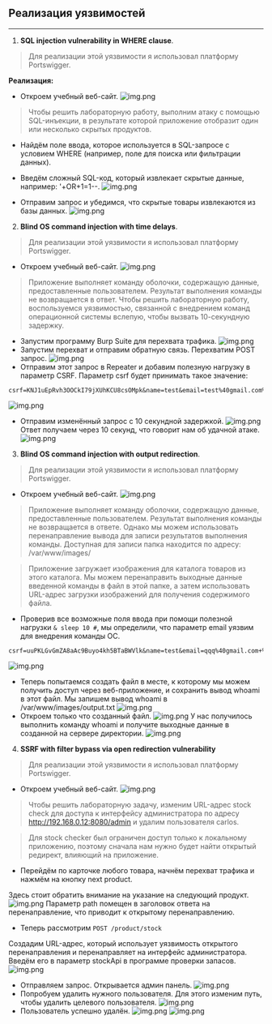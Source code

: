 ## Реализация уязвимостей
___
1. **SQL injection vulnerability in WHERE clause**.
> Для реализации этой уязвимости я использовал платформу Portswigger.

**Реализация:**

 - Откроем учебный веб-сайт.
    ![img.png](images/img_2.png)
 > Чтобы решить лабораторную работу, выполним атаку с помощью SQL-инъекции, в результате которой приложение отобразит один или несколько скрытых продуктов.
 - Найдём поле ввода, которое используется в SQL-запросе с условием WHERE (например, поле для поиска или фильтрации данных).

 - Введём сложный SQL-код, который извлекает скрытые данные, например: '+OR+1=1--.
    ![img.png](images/img_3.png)

 - Отправим запрос и убедимся, что скрытые товары извлекаются из базы данных.
    ![img.png](images/img_4.png)

2. **Blind OS command injection with time delays**.

> Для реализации этой уязвимости я использовал платформу Portswigger.
- Откроем учебный веб-сайт.
![img.png](images/img_5.png)
> Приложение выполняет команду оболочки, содержащую данные, предоставленные пользователем. Результат выполнения команды не возвращается в ответ. Чтобы решить лабораторную работу, воспользуемся уязвимостью, связанной с внедрением команд операционной системы вслепую, чтобы вызвать 10-секундную задержку.
- Запустим программу Burp Suite для перехвата трафика.
![img.png](images/img_6.png)
- Запустим перехват и отправим обратную связь. Перехватим POST запрос.
![img.png](images/img_7.png)
- Отправим этот запрос в Repeater и добавим полезную нагрузку в параметр CSRF. 
Параметр csrf будет принимать такое значение:
```commandline
csrf=KNJ1uEpRvh3OOCkI79jXUhKCU8csOMpk&name=test&email=test%40gmail.com%26+sleep+10+%23&subject=test&message=test
```
![img.png](images/img_8.png)
- Отправим изменённый запрос с 10 секундной задержкой.
![img.png](images/img_9.png)
Ответ получаем через 10 секунд, что говорит нам об удачной атаке.
![img.png](images/img_10.png)

3. **Blind OS command injection with output redirection**.
> Для реализации этой уязвимости я использовал платформу Portswigger.
- Откроем учебный веб-сайт.
![img.png](images/img_11.png)
> Приложение выполняет команду оболочки, содержащую данные, предоставленные пользователем. Результат выполнения команды не возвращается в ответе. Однако мы можем использовать перенаправление вывода для записи результатов выполнения команды. Доступная для записи папка находится по адресу:
/var/www/images/ 

> Приложение загружает изображения для каталога товаров из этого каталога. Мы можем перенаправить выходные данные введенной команды в файл в этой папке, а затем использовать URL-адрес загрузки изображений для получения содержимого файла.

- Проверив все возможные поля ввода при помощи полезной нагрузки `& sleep 10 #`, мы определили, что параметр email уязвим для внедрения команды ОС.
```commandline
csrf=uuPKLGvGmZA8aAc9Buyo4kh5BTaBWVlk&name=test&email=qqq%40gmail.com+%26+sleep+10+%23&subject=test&message=test
```
![img.png](images/img_12.png)

- Теперь попытаемся создать файл в месте, к которому мы можем получить доступ через веб-приложение, и сохранить вывод whoami в этот файл.
Мы запишем вывод whoami в /var/www/images/output.txt
![img.png](images/img_13.png)
- Откроем только что созданный файл.
![img.png](images/img_14.png)
У нас получилось выполнить команду whoami и получите выходные данные в созданной на сервере директории.
![img.png](images/img_15.png)

4. **SSRF with filter bypass via open redirection vulnerability**
> Для реализации этой уязвимости я использовал платформу Portswigger.

- Откроем учебный веб-сайт.
![img.png](images/img_16.png)
> Чтобы решить лабораторную задачу, изменим URL-адрес stock check для доступа к интерфейсу администратора по адресу http://192.168.0.12:8080/admin и удалим пользователя carlos.

> Для stock checker был ограничен доступ только к локальному приложению, поэтому сначала нам нужно будет найти открытый редирект, влияющий на приложение.

- Перейдём по карточке любого товара, начнём перехват трафика и нажмём на кнопку next product.

Здесь стоит обратить внимание на указание на следующий продукт.
![img.png](images/img_17.png)
Параметр path помещен в заголовок ответа на перенаправление, что приводит к открытому перенаправлению.
- Теперь рассмотрим `POST /product/stock`

Создадим URL-адрес, который использует уязвимость открытого перенаправления и перенаправляет на интерфейс администратора. Введём его в параметр stockApi в программе проверки запасов.
![img.png](images/img_18.png)
- Отправляем запрос. Открывается админ панель.
![img.png](images/img_19.png)
- Попробуем удалить нужного пользователя. Для этого изменим путь, чтобы удалить целевого пользователя.
![img.png](images/img_20.png)
- Пользователь успешно удалён.
![img.png](images/img_21.png)
![img.png](images/img_22.png)

